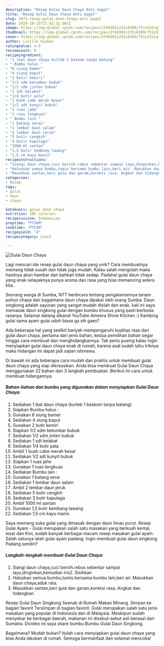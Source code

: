 ```yaml
---
description: "Resep Gulai Daun Chaya Anti Gagal"
title: "Resep Gulai Daun Chaya Anti Gagal"
slug: 2073-resep-gulai-daun-chaya-anti-gagal
date: 2020-10-15T21:42:32.661Z
image: https://img-global.cpcdn.com/recipes/2f49363c233c8309/751x532cq70/gulai-daun-chaya-foto-resep-utama.jpg
thumbnail: https://img-global.cpcdn.com/recipes/2f49363c233c8309/751x532cq70/gulai-daun-chaya-foto-resep-utama.jpg
cover: https://img-global.cpcdn.com/recipes/2f49363c233c8309/751x532cq70/gulai-daun-chaya-foto-resep-utama.jpg
author: Lucille Guzman
ratingvalue: 4.9
reviewcount: 9
recipeingredient:
- "1 ikat daun chaya kurleb 1 baskom tanpa batang"
- " Bumbu halus "
- "6 siung bamer"
- "4 siung baput"
- "2 butir kemiri"
- "1/2 sdm ketumbar bubuk"
- "1/2 sdm jinten bubuk"
- "1 sdt kelabat"
- "1/4 butir pala"
- "1 buah cabe merah besar"
- "1/2 sdt kunyit bubuk"
- "1 ruas jahe"
- "1 ruas lengkuas"
- " Bumbu lain "
- "1 batang serai"
- "1 lembar daun salam"
- "2 lembar daun jeruk"
- "5 butir cengkih"
- "3 butir kapulaga"
- "1000 ml santan"
- "1,5 butir kembang lawang"
- "1,5 cm kayu manis"
recipeinstructions:
- "Siangi daun chaya,cuci bersih.rebus sebentar sampai layu,dinginkan,kemudian iris2. Sisihkan"
- "Haluskan semua bumbu,tumis bersama bumbu lain,beri air. Masukkan daun chaya,aduk rata."
- "Masukkan santan,beri gula dan garam,koreksi rasa. Angkat dan hidangkan"
categories:
- Resep
tags:
- gulai
- daun
- chaya

katakunci: gulai daun chaya 
nutrition: 185 calories
recipecuisine: Indonesian
preptime: "PT36M"
cooktime: "PT53M"
recipeyield: "4"
recipecategory: Lunch

---
```



![Gulai Daun Chaya](https://img-global.cpcdn.com/recipes/2f49363c233c8309/751x532cq70/gulai-daun-chaya-foto-resep-utama.jpg)

Lagi mencari ide resep gulai daun chaya yang unik? Cara membuatnya memang tidak susah dan tidak juga mudah. Kalau salah mengolah maka hasilnya akan hambar dan bahkan tidak sedap. Padahal gulai daun chaya yang enak selayaknya punya aroma dan rasa yang bisa memancing selera kita.

Seorang warga di Sumba, NTT berbicara tentang pengalamannya tanam pohon chaya dan bagaimana daun chaya dipakai oleh orang Sumba. Daun singkong adalah sayuran yang sangat mudah diolah dan enak. kali ini saya memasak daun singkong gulai dengan bumbu khusus yang pasti berbeda rasanya. Selamat datang dikanal YouTube Ameera Shine Kitchen :) Kambing gulai sama ayam gulai udah biasa ga sih gaes?

Ada beberapa hal yang sedikit banyak mempengaruhi kualitas rasa dari gulai daun chaya, pertama dari jenis bahan, kedua pemilihan bahan segar hingga cara membuat dan menghidangkannya. Tak perlu pusing kalau ingin menyiapkan gulai daun chaya enak di rumah, karena asal sudah tahu triknya maka hidangan ini dapat jadi sajian istimewa.


Di bawah ini ada beberapa cara mudah dan praktis untuk membuat gulai daun chaya yang siap dikreasikan. Anda bisa membuat Gulai Daun Chaya menggunakan 22 bahan dan 3 langkah pembuatan. Berikut ini cara untuk membuat hidangannya.

<!--inarticleads1-->

##### Bahan-bahan dan bumbu yang digunakan dalam menyiapkan Gulai Daun Chaya:

1. Sediakan 1 ikat daun chaya (kurleb 1 baskom tanpa batang)
1. Siapkan  Bumbu halus :
1. Gunakan 6 siung bamer
1. Sediakan 4 siung baput
1. Gunakan 2 butir kemiri
1. Siapkan 1/2 sdm ketumbar bubuk
1. Sediakan 1/2 sdm jinten bubuk
1. Sediakan 1 sdt kelabat
1. Sediakan 1/4 butir pala
1. Ambil 1 buah cabe merah besar
1. Sediakan 1/2 sdt kunyit bubuk
1. Siapkan 1 ruas jahe
1. Gunakan 1 ruas lengkuas
1. Sediakan  Bumbu lain :
1. Gunakan 1 batang serai
1. Sediakan 1 lembar daun salam
1. Ambil 2 lembar daun jeruk
1. Sediakan 5 butir cengkih
1. Sediakan 3 butir kapulaga
1. Ambil 1000 ml santan
1. Gunakan 1,5 butir kembang lawang
1. Sediakan 1,5 cm kayu manis


Saya memang suka gulai yang dimasak dengan daun limau purut. Resep Gulai Ayam - Gulai merupakan salah satu masakan yang berkuah kental, lezat dan Kini, sudah banyak berbagai macam resep masakan gulai ayam. Salah satunya ialah gulai ayam padang. Ingin membuat gulai daun singkong Padang sendiri? 

<!--inarticleads2-->

##### Langkah-langkah membuat Gulai Daun Chaya:

1. Siangi daun chaya,cuci bersih.rebus sebentar sampai layu,dinginkan,kemudian iris2. Sisihkan
1. Haluskan semua bumbu,tumis bersama bumbu lain,beri air. Masukkan daun chaya,aduk rata.
1. Masukkan santan,beri gula dan garam,koreksi rasa. Angkat dan hidangkan


Resep Gulai Daun Singkong Seenak di Rumah Makan Minang. Simpan ke bagian favorit Tersimpan di bagian favorit. Gulai merupakan salah satu jenis masakan yang popular di Indonesia dan di Malaysia. Meskipun sudah menyebar ke berbagai daerah, makanan ini disebut-sebut asli berasal dari Sumatra. Divideo ini saya share bumbu Bumbu Gulai Daun Singkong. 

Bagaimana? Mudah bukan? Itulah cara menyiapkan gulai daun chaya yang bisa Anda lakukan di rumah. Semoga bermanfaat dan selamat mencoba!
